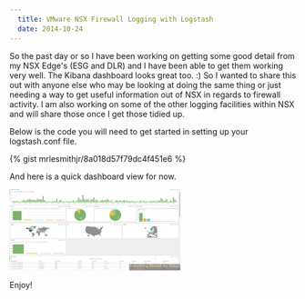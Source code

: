 ```yaml
---
  title: VMware NSX Firewall Logging with Logstash
  date: 2014-10-24
---
```


So the past day or so I have been working on getting some good detail
from my NSX Edge's (ESG and DLR) and I have been able to get them
working very well. The Kibana dashboard looks great too. :) So I wanted
to share this out with anyone else who may be looking at doing the same
thing or just needing a way to get useful information out of NSX in
regards to firewall activity. I am also working on some of the other
logging facilities within NSX and will share those once I get those
tidied up.

Below is the code you will need to get started in setting up your
logstash.conf file.

{% gist mrlesmithjr/8a018d57f79dc4f451e6 %}

And here is a quick dashboard view for now.

![Screen Shot 2014-10-24 at 5.20.52 PM](../../assets/Screen-Shot-2014-10-24-at-5.20.52-PM-300x143.png)

Enjoy!
